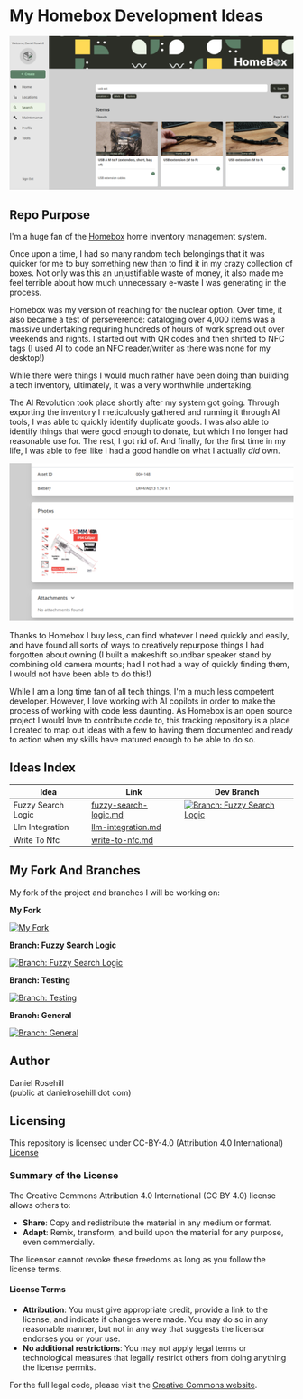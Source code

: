 # My Homebox Development Ideas

![alt text](screenshots/1.png)

 ## Repo Purpose

I'm a huge fan of the [Homebox](https://github.com/sysadminsmedia/homebox) home inventory management system. 

Once upon a time, I had so many random tech belongings that it was quicker for me to buy something new than to find it in my crazy collection of boxes.  Not only was this an unjustifiable waste of money, it also made me feel terrible about how much unnecessary e-waste I was generating in the process. 

Homebox was my version of reaching for the nuclear option. Over time, it also became a test of perseverence: cataloging over 4,000 items was a massive undertaking requiring hundreds of hours of work spread out over weekends and nights. I started out with QR codes and then shifted to NFC tags (I used AI to code an NFC reader/writer as there was none for my desktop!)

While there were things I would much rather have been doing than building a tech inventory, ultimately, it was a very worthwhile undertaking.

The AI Revolution took place shortly after my system got going. Through exporting the inventory I meticulously gathered and running it through AI tools, I was able to quickly identify duplicate goods. I was also able to identify things that were good enough to donate, but which I no longer had reasonable use for. The rest, I got rid of. And finally, for the first time in my life, I was able to feel like I had a good handle on what I actually *did* own. 

![alt text](screenshots/2.png)

Thanks to Homebox I buy less, can find whatever I need quickly and easily, and have found all sorts of ways to creatively repurpose things I had forgotten about owning (I built a makeshift soundbar speaker stand by combining old camera mounts; had I not had a way of quickly finding them, I would not have been able to do this!)

While I am a long time fan of all tech things, I'm a much less competent developer. However, I love working with AI copilots in order to make the process of working with code less daunting. As Homebox is an open source project I would love to contribute code to, this tracking repository is a place I created to map out ideas with a few to having them documented and ready to action when my skills have matured enough to be able to do so. 

## Ideas Index

| Idea | Link | Dev Branch |
|------|------|------------|
| Fuzzy Search Logic | [fuzzy-search-logic.md](ideas/fuzzy-search-logic.md) | [![Branch: Fuzzy Search Logic](https://img.shields.io/badge/Branch-fuzzy--search--logic-blue)](https://github.com/danielrosehill/homebox/tree/fuzzy-search-logic) |
| Llm Integration | [llm-integration.md](ideas/llm-integration.md) |  |
| Write To Nfc | [write-to-nfc.md](ideas/write-to-nfc.md) |  |

## My Fork And Branches

My fork of the project and branches I will be working on:

**My Fork**

[![My Fork](https://img.shields.io/badge/Fork-danielrosehill%2Fhomebox-blue)](https://github.com/danielrosehill/homebox)

**Branch: Fuzzy Search Logic**

[![Branch: Fuzzy Search Logic](https://img.shields.io/badge/Branch-fuzzy--search--logic-blue)](https://github.com/danielrosehill/homebox/tree/fuzzy-search-logic)

**Branch: Testing**

[![Branch: Testing](https://img.shields.io/badge/Branch-feature%2Ftesting-blue)](https://github.com/danielrosehill/homebox/tree/feature/testing)

**Branch: General**

 
[![Branch: General](https://img.shields.io/badge/Branch-general-blue)](#)
 
## Author

Daniel Rosehill  
(public at danielrosehill dot com)

## Licensing

This repository is licensed under CC-BY-4.0 (Attribution 4.0 International) 
[License](https://creativecommons.org/licenses/by/4.0/)

### Summary of the License
The Creative Commons Attribution 4.0 International (CC BY 4.0) license allows others to:
- **Share**: Copy and redistribute the material in any medium or format.
- **Adapt**: Remix, transform, and build upon the material for any purpose, even commercially.

The licensor cannot revoke these freedoms as long as you follow the license terms.

#### License Terms
- **Attribution**: You must give appropriate credit, provide a link to the license, and indicate if changes were made. You may do so in any reasonable manner, but not in any way that suggests the licensor endorses you or your use.
- **No additional restrictions**: You may not apply legal terms or technological measures that legally restrict others from doing anything the license permits.

For the full legal code, please visit the [Creative Commons website](https://creativecommons.org/licenses/by/4.0/legalcode).

 